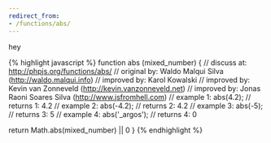 ```yaml
---
redirect_from:
- /functions/abs/
---
```


hey

{% highlight javascript %}
function abs (mixed_number) {
  //  discuss at: http://phpjs.org/functions/abs/
  // original by: Waldo Malqui Silva (http://waldo.malqui.info)
  // improved by: Karol Kowalski
  // improved by: Kevin van Zonneveld (http://kevin.vanzonneveld.net)
  // improved by: Jonas Raoni Soares Silva (http://www.jsfromhell.com)
  //   example 1: abs(4.2);
  //   returns 1: 4.2
  //   example 2: abs(-4.2);
  //   returns 2: 4.2
  //   example 3: abs(-5);
  //   returns 3: 5
  //   example 4: abs('_argos');
  //   returns 4: 0

  return Math.abs(mixed_number) || 0
}
{% endhighlight %}
